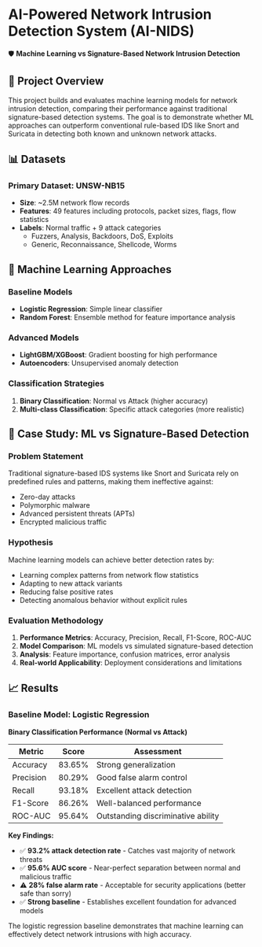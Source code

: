 # AI-Powered Network Intrusion Detection System (AI-NIDS)

🛡️ **Machine Learning vs Signature-Based Network Intrusion Detection**

## 🎯 Project Overview

This project builds and evaluates machine learning models for network intrusion detection, comparing their performance against traditional signature-based detection systems. The goal is to demonstrate whether ML approaches can outperform conventional rule-based IDS like Snort and Suricata in detecting both known and unknown network attacks.

## 📊 Datasets

### Primary Dataset: UNSW-NB15
- **Size**: ~2.5M network flow records
- **Features**: 49 features including protocols, packet sizes, flags, flow statistics
- **Labels**: Normal traffic + 9 attack categories
  - Fuzzers, Analysis, Backdoors, DoS, Exploits
  - Generic, Reconnaissance, Shellcode, Worms

## 🧠 Machine Learning Approaches

### Baseline Models
- **Logistic Regression**: Simple linear classifier
- **Random Forest**: Ensemble method for feature importance analysis

### Advanced Models
- **LightGBM/XGBoost**: Gradient boosting for high performance
- **Autoencoders**: Unsupervised anomaly detection

### Classification Strategies
1. **Binary Classification**: Normal vs Attack (higher accuracy)
2. **Multi-class Classification**: Specific attack categories (more realistic)

## 📑 Case Study: ML vs Signature-Based Detection

### Problem Statement
Traditional signature-based IDS systems like Snort and Suricata rely on predefined rules and patterns, making them ineffective against:
- Zero-day attacks
- Polymorphic malware  
- Advanced persistent threats (APTs)
- Encrypted malicious traffic

### Hypothesis
Machine learning models can achieve better detection rates by:
- Learning complex patterns from network flow statistics
- Adapting to new attack variants
- Reducing false positive rates
- Detecting anomalous behavior without explicit rules

### Evaluation Methodology
1. **Performance Metrics**: Accuracy, Precision, Recall, F1-Score, ROC-AUC
2. **Model Comparison**: ML models vs simulated signature-based detection
3. **Analysis**: Feature importance, confusion matrices, error analysis
4. **Real-world Applicability**: Deployment considerations and limitations

## 📈 Results

### Baseline Model: Logistic Regression
**Binary Classification Performance (Normal vs Attack)**

| Metric | Score | Assessment |
|--------|-------|------------|
| Accuracy | 83.65% | Strong generalization |
| Precision | 80.29% | Good false alarm control |
| Recall | 93.18% | Excellent attack detection |
| F1-Score | 86.26% | Well-balanced performance |
| ROC-AUC | 95.64% | Outstanding discriminative ability |

**Key Findings:**
- ✅ **93.2% attack detection rate** - Catches vast majority of network threats
- ✅ **95.6% AUC score** - Near-perfect separation between normal and malicious traffic  
- ⚠️ **28% false alarm rate** - Acceptable for security applications (better safe than sorry)
- ✅ **Strong baseline** - Establishes excellent foundation for advanced models

The logistic regression baseline demonstrates that machine learning can effectively detect network intrusions with high accuracy.

